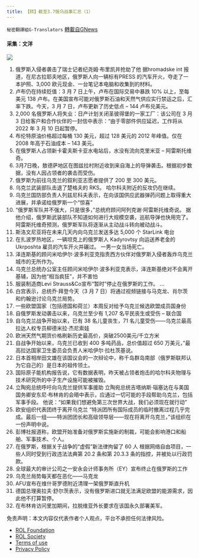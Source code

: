 ```yaml
---
title: 【转】截至3.7俄乌战事汇总（1）
---
```

`秘密翻譯組G-Translators` [轉載自GNews](https://gnews.org/zh-hans/2123487/)

#### 采集：文洋
![](https://assets.gnews.org/wp-content/uploads/2022/03/1095fe29-f0b5-4b3e-808f-f5ea5981f9d9.jpg)
1. 俄罗斯入侵者袭击了瑞士记者纪尧姆·布里凯并抢劫了他
据hromadske int 报道，在尼古拉耶夫地区，俄罗斯人向一辆标有PRESS 的汽车开火，夺走了一本护照、3,000 欧元现金、一台笔记本电脑和收集到的材料。
2. 卢布仍在持续贬值：3 月 7 日上午，卢布在国际交易中暴跌 10% 以上，至每美元 138 卢布。在美国宣布可能对俄罗斯石油和天然气供应实行禁运之后，汇率下跌。今天，3 月 7 日，卢布更新了历史低点 – 144 卢布兑美元。
3. 2,000 名俄罗斯人将失业：日产计划关闭圣彼得堡的一家工厂：该公司在 3 月 3 日给客户和合作伙伴的一封信中表示：“由于零部件供应延迟，工作将从 2022 年 3 月 10 日起暂停。
4. 布伦特原油价格超过每桶 130 美元，超过 128 美元的 2012 年峰值。仅在 2008 年高于石油成本 – 143 美元。
5. 在俄罗斯人占领新卡霍夫斯卡亚水电站后，水没有流向克里米亚 – 阿雷斯托维奇。
6. 3月7日晚，敖德萨地区在图兹拉村附近收到来自海上的导弹袭击。根据初步数据，没有人因占领者的袭击而受伤。
7. 俄罗斯为前往乌克兰的叙利亚志愿者提供了 200 至 300 美元。
8. 乌克兰武装部队击退了楚格夫的 RKS。 哈尔科夫附近的反攻仍在继续。
9. 乌克兰国防部负责人列兹尼科夫表示，在向该国供应武器弹药问题上取得重大进展，并承诺给俄罗斯一个“惊喜”
10. “俄罗斯军队并不强大，只是很多，”总统府顾问阿列克谢·阿雷斯托维奇说。
据他介绍，俄罗斯武装部队不知道如何进行大规模空袭，巡航导弹也快用完了。
阿雷斯托维奇预测，俄罗斯军队将逐渐从主动战斗转向被动战斗。
11. 斯洛文尼亚将在未来几天内向乌克兰发送多达 5,000 个 StarLink 电台
12. 在扎波罗热地区，一辆坦克上的俄罗斯人 Kadyrovtsy 向运送养老金的 Ukrposhta 雇员的汽车开火并碾过。 一男一女当场死亡。
13. 泽连斯基的顾问米哈伊尔·波多利亚克指责西方伙伴对俄罗斯入侵者轰炸乌克兰城市的无所作为。
14. 乌克兰总统办公室主任顾问米哈伊尔·波多利亚克表示，泽连斯基绝对不会离开基辅，因为他“相当疯狂”，并不害怕
15. 服装制造商Levi Strauss&Co宣布“暂时”停止在俄罗斯的工作。 …
16. 白宫表示，总统乔·拜登今天（3 月 7 日）将通过视频链接与马克龙、肖尔茨和约翰逊讨论乌克兰局势。
17. 一些欧盟国家（包括德国和荷兰）本周反对给予乌克兰候选欧盟成员国身份
18. 自俄罗斯发动袭击以来，乌克兰至少有 1,207 名平民丧生或受伤 – 联合国
19. 自乌克兰战争开始以来，已有 38 名儿童丧生，71 名儿童受伤——乌克兰最高拉达人权专员柳德米拉·杰尼索娃
20. 欧洲天然气期货价格刷新历史最高价，突破2500美元/千立方米
21. 自战争开始以来，乌克兰已收到 400 多吨药品，总价值超过 650 万美元，”最高拉达国家卫生委员会负责人米哈伊尔·拉杜茨基说。
22. 日本首相岸田文雄在该国议会的一次辩论中，称千岛群岛南部（俄罗斯联邦认为它自己的）是日本的祖传领土。
23. 国际原子能机构报告说，它有数据表明，昨天被占领者炮击的哈尔科夫物理与技术研究所的中子生产设施可能被摧毁。
24. 立陶宛总统呼吁向乌克兰提供军事援助
立陶宛总统吉塔纳斯·瑙塞达在与美国国务卿安东尼·布林肯的会晤中表示，应通过一切可能的手段帮助乌克兰，包括军事手段。
他说：“如果我们想避免第三次世界大战，我们必须现在就行动”
25. 欧安组织代表团终于离开乌克兰
“特派团所有国际成员的临时撤离过程几乎完成。最后一组——特派团团长和高级领导层——现在将离开乌克兰，”该组织在一份声明中说。
26. 彭博社报道称，欧盟开始准备对俄罗斯实施新的制裁，可能会影响港口和船舶、军事技术、个人。
27. 在俄罗斯，根据关于战争的“虚假”新法律拘留了 60 人
根据网络自由项目，一些人同时受到行政违法法典第 20.2 条和第 20.3.3 条的指控，并被处以行政罚款。
28. 全球最大的审计公司之一安永会计师事务所（EY）宣布终止在俄罗斯的工作
29. 乌克兰局势每天都在恶化——马克龙
30. AFU宣布在维什哥罗德附近清理一架俄罗斯直升机
31. 德国总理奥拉夫·舒尔茨表示，没有俄罗斯进口就无法满足欧盟的能源需求，因此他不打算暂停。
32. 在布林肯访问里加期间，拉脱维亚外长要求在该国永久部署美军。


 

免责声明：本文内容仅代表作者个人观点，平台不承担任何法律风险。

- [ROL Foundation](https://rolfoundation.org/)
- [ROL Society](https://rolsociety.org/)
- [Terms of use](https://gnews.org/terms-of-use-3/)
- [Privacy Policy](https://gnews.org/privacy-policy/)
